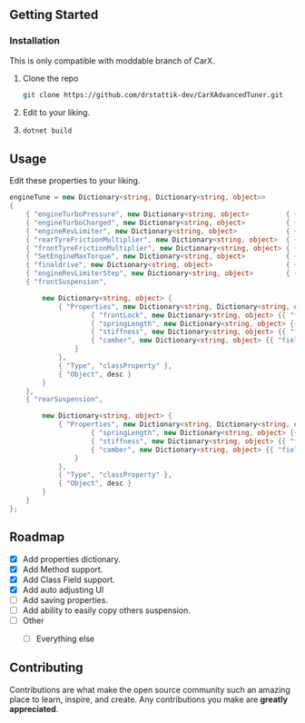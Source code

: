 <!-- GETTING STARTED -->
## Getting Started

### Installation

This is only compatible with moddable branch of CarX.

1. Clone the repo
   ```sh
   git clone https://github.com/drstattik-dev/CarXAdvancedTuner.git
   ```
2. Edit to your liking.

4. ```sh
   dotnet build
   ```


<!-- USAGE EXAMPLES -->
## Usage

Edit these properties to your liking.

```cs
engineTune = new Dictionary<string, Dictionary<string, object>>
{
    { "engineTurboPressure", new Dictionary<string, object>         { { "Type", "Property" },       { "Object", CARX }, { "fieldType", "TextField" }, { "Current", 3.3f } } },
    { "engineTurboCharged", new Dictionary<string, object>          { { "Type", "Property" },       { "Object", CARX }, { "fieldType", "Toggle" },    { "Current", true } } },
    { "engineRevLimiter", new Dictionary<string, object>            { { "Type", "Property" },       { "Object", CARX }, { "fieldType", "TextField" }, { "Current", 9800f } } },
    { "rearTyreFrictionMultiplier", new Dictionary<string, object>  { { "Type", "Property" },       { "Object", CARX }, { "fieldType", "TextField" }, { "Current", 1.2f } } },
    { "frontTyreFrictionMultiplier", new Dictionary<string, object> { { "Type", "Property" },       { "Object", CARX }, { "fieldType", "TextField" }, { "Current", 1.2f } } },
    { "SetEngineMaxTorque", new Dictionary<string, object>          { { "Type", "Method" },         { "Object", CARX }, { "fieldType", "TextField" }, { "Args", new Dictionary<string, object> { { "engineMaxTorque", 700f }, { "engineRPMAtMaxTorque", 3500f } }  } } },
    { "finaldrive", new Dictionary<string, object>                  { { "Type", "Property" },       { "Object", CARX }, { "fieldType", "TextField" }, { "Current", 3.5f } } },
    { "engineRevLimiterStep", new Dictionary<string, object>        { { "Type", "Property" },       { "Object", CARX }, { "fieldType", "TextField" }, { "Current", 250f } } },
    { "frontSuspension", 

        new Dictionary<string, object> { 
            { "Properties", new Dictionary<string, Dictionary<string, object> > {
                    { "frontLock", new Dictionary<string, object> {{ "fieldType", "TextField" }, { "Current", 120f } } },
                    { "springLength", new Dictionary<string, object> {{ "fieldType", "TextField" }, { "Current", 0.08f } } },
                    { "stiffness", new Dictionary<string, object> {{ "fieldType", "TextField" }, { "Current", 75000f } } },
                    { "camber", new Dictionary<string, object> {{ "fieldType", "TextField" }, { "Current", -2f } } },
                }
            },
            { "Type", "classProperty" },
            { "Object", desc }
        }
    },
    { "rearSuspension", 

        new Dictionary<string, object> { 
            { "Properties", new Dictionary<string, Dictionary<string, object> > {
                    { "springLength", new Dictionary<string, object> {{ "fieldType", "TextField" }, { "Current", 0.08f } } },
                    { "stiffness", new Dictionary<string, object> {{ "fieldType", "TextField" }, { "Current", 63000f } } },
                    { "camber", new Dictionary<string, object> {{ "fieldType", "TextField" }, { "Current", -0.6f } } },
                }
            },
            { "Type", "classProperty" },
            { "Object", desc }
        }
    }
};
```


<!-- ROADMAP -->
## Roadmap

- [x] Add properties dictionary.
- [x] Add Method support.
- [x] Add Class Field support.
- [x] Add auto adjusting UI
- [ ] Add saving properties.
- [ ] Add ability to easily copy others suspension.
- [ ] Other
    - [ ] Everything else



<!-- CONTRIBUTING -->
## Contributing

Contributions are what make the open source community such an amazing place to learn, inspire, and create. Any contributions you make are **greatly appreciated**.
